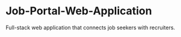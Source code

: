 # Job-Portal-Web-Application
Full-stack web application that connects job seekers with recruiters.

